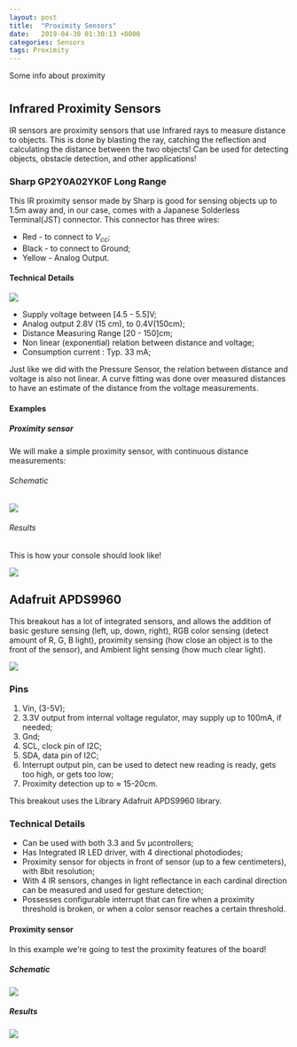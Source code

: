 ```yaml
---
layout: post
title:  "Proximity Sensors"
date:   2019-04-30 01:30:13 +0000
categories: Sensors
tags: Proximity
---
```


Some info about proximity

# 

## Infrared Proximity Sensors

IR sensors are proximity sensors that use  Infrared rays to  measure distance to 
objects. This is done by blasting the ray, catching the reflection and calculating 
the distance between the two objects! Can be used for detecting objects, obstacle 
detection, and other applications!

###  Sharp GP2Y0A02YK0F Long Range

This IR proximity sensor made by Sharp is good for sensing objects up to 1.5m 
away and, in our case, comes with a Japanese Solderless Terminal(JST) connector.
This connector has three wires:

* Red - to connect to $V_{cc}$;
* Black - to connect to Ground;
* Yellow - Analog Output.

#### Technical Details

![](/docs/assets/res/proximity_1.png)

* Supply voltage  between [4.5 - 5.5]V;
* Analog output 2.8V (15 cm), to 0.4V(150cm);
* Distance Measuring Range [20 - 150]cm;
* Non linear (exponential) relation between distance and voltage;
* Consumption current : Typ. 33 mA;

Just like we did with the Pressure Sensor, the relation between distance and 
voltage is also not linear. A curve fitting was done over measured distances 
to have an estimate of the distance from the voltage measurements.

#### Examples

##### Proximity sensor
We will make a simple proximity sensor, with continuous distance measurements:

###### Schematic

![](/docs/assets/res/proximity_2.png)
###### Results
This is how your console should look like!

![](/docs/assets/res/proximity_1.gif)


## Adafruit APDS9960

This breakout has a lot of integrated sensors, and allows the addition of basic
gesture sensing (left, up, down, right), RGB color sensing (detect amount of R, 
G, B light), proximity sensing (how close an object is to the front of the 
sensor), and Ambient light sensing (how much clear light).

![](/docs/assets/res/apds99603_1.png)

### Pins
1.  Vin, (3-5V);
2.  3.3V output from internal voltage regulator, may supply up to 100mA, if needed;
3.  Gnd;
4.  SCL, clock pin of I2C;
5.  SDA, data pin of I2C;
6.  Interrupt output pin, can be used to detect new reading is ready, gets too high, or gets too low;
7. Proximity detection up to ≈ 15-20cm.

This breakout uses the Library Adafruit APDS9960 library.

### Technical Details
* Can be used with both 3.3 and 5v µcontrollers;
* Has Integrated IR LED driver, with 4 directional photodiodes;
* Proximity sensor for objects in front of sensor (up to a few centimeters), with 8bit resolution;
* With 4 IR sensors, changes in light reflectance in each cardinal direction can be measured and used for gesture detection;
* Possesses configurable interrupt that can fire when a proximity threshold is broken, or when a color sensor reaches a certain threshold.

#### Proximity sensor
In this example we're going to test the proximity features of the board!

##### Schematic
![](/docs/assets/res/apds99603_3.png)

##### Results
![](/docs/assets/res/apds99603_1.gif)
